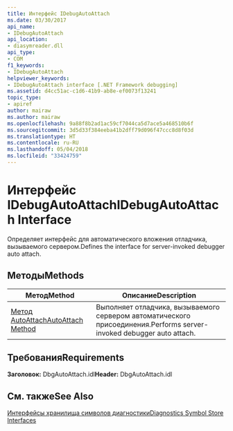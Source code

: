 ```yaml
---
title: Интерфейс IDebugAutoAttach
ms.date: 03/30/2017
api_name:
- IDebugAutoAttach
api_location:
- diasymreader.dll
api_type:
- COM
f1_keywords:
- IDebugAutoAttach
helpviewer_keywords:
- IDebugAutoAttach interface [.NET Framework debugging]
ms.assetid: d4cc51ac-c1d6-41b9-ab8e-ef0073f13241
topic_type:
- apiref
author: mairaw
ms.author: mairaw
ms.openlocfilehash: 9a88f8b2ad1ac59cf7044ca5d7ace5a468510b6f
ms.sourcegitcommit: 3d5d33f384eeba41b2dff79d096f47ccc8d8f03d
ms.translationtype: HT
ms.contentlocale: ru-RU
ms.lasthandoff: 05/04/2018
ms.locfileid: "33424759"
---
```

# <a name="idebugautoattach-interface"></a><span data-ttu-id="40bdd-102">Интерфейс IDebugAutoAttach</span><span class="sxs-lookup"><span data-stu-id="40bdd-102">IDebugAutoAttach Interface</span></span>
<span data-ttu-id="40bdd-103">Определяет интерфейс для автоматического вложения отладчика, вызываемого сервером.</span><span class="sxs-lookup"><span data-stu-id="40bdd-103">Defines the interface for server-invoked debugger auto attach.</span></span>  
  
## <a name="methods"></a><span data-ttu-id="40bdd-104">Методы</span><span class="sxs-lookup"><span data-stu-id="40bdd-104">Methods</span></span>  
  
|<span data-ttu-id="40bdd-105">Метод</span><span class="sxs-lookup"><span data-stu-id="40bdd-105">Method</span></span>|<span data-ttu-id="40bdd-106">Описание</span><span class="sxs-lookup"><span data-stu-id="40bdd-106">Description</span></span>|  
|------------|-----------------|  
|[<span data-ttu-id="40bdd-107">Метод AutoAttach</span><span class="sxs-lookup"><span data-stu-id="40bdd-107">AutoAttach Method</span></span>](../../../../docs/framework/unmanaged-api/diagnostics/idebugautoattach-autoattach-method.md)|<span data-ttu-id="40bdd-108">Выполняет отладчика, вызываемого сервером автоматического присоединения.</span><span class="sxs-lookup"><span data-stu-id="40bdd-108">Performs server-invoked debugger auto attach.</span></span>|  
  
## <a name="requirements"></a><span data-ttu-id="40bdd-109">Требования</span><span class="sxs-lookup"><span data-stu-id="40bdd-109">Requirements</span></span>  
 <span data-ttu-id="40bdd-110">**Заголовок:** DbgAutoAttach.idl</span><span class="sxs-lookup"><span data-stu-id="40bdd-110">**Header:** DbgAutoAttach.idl</span></span>  
  
## <a name="see-also"></a><span data-ttu-id="40bdd-111">См. также</span><span class="sxs-lookup"><span data-stu-id="40bdd-111">See Also</span></span>  
 [<span data-ttu-id="40bdd-112">Интерфейсы хранилища символов диагностики</span><span class="sxs-lookup"><span data-stu-id="40bdd-112">Diagnostics Symbol Store Interfaces</span></span>](../../../../docs/framework/unmanaged-api/diagnostics/diagnostics-symbol-store-interfaces.md)
